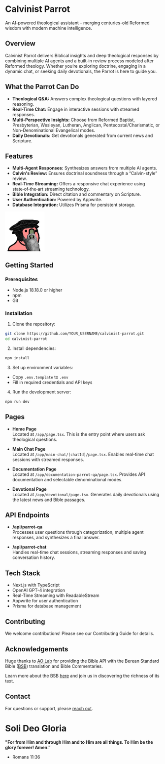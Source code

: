 # Calvinist Parrot

An AI-powered theological assistant – merging centuries-old Reformed wisdom with modern machine intelligence.

## Overview

Calvinist Parrot delivers Biblical insights and deep theological responses by combining multiple AI agents and a built-in review process modeled after Reformed theology. Whether you’re exploring doctrine, engaging in a dynamic chat, or seeking daily devotionals, the Parrot is here to guide you.

## What the Parrot Can Do

- **Theological Q&A:** Answers complex theological questions with layered reasoning.
- **Real-Time Chat:** Engage in interactive sessions with streamed responses.
- **Multi-Perspective Insights:** Choose from Reformed Baptist, Presbyterian, Wesleyan, Lutheran, Anglican, Pentecostal/Charismatic, or Non-Denominational Evangelical modes.
- **Daily Devotionals:** Get devotionals generated from current news and Scripture.

## Features

- **Multi-Agent Responses:** Synthesizes answers from multiple AI agents.
- **Calvin's Review:** Ensures doctrinal soundness through a “Calvin-style” review.
- **Real-Time Streaming:** Offers a responsive chat experience using state‑of‑the‑art streaming technology.
- **Bible Integration:** Direct citation and commentary on Scripture.
- **User Authentication:** Powered by Appwrite.
- **Database Integration:** Utilizes Prisma for persistent storage.

![Calvinist Parrot](./public/calvinist_parrot.gif)

## Getting Started

### Prerequisites
- Node.js 18.18.0 or higher
- npm
- Git

### Installation

1. Clone the repository:
```bash
git clone https://github.com/YOUR_USERNAME/calvinist-parrot.git
cd calvinist-parrot
```

2. Install dependencies:

```bash
npm install
```

3. Set up environment variables:

* Copy `.env.template` to `.env`
* Fill in required credentials and API keys

4. Run the development server:

```bash
npm run dev
```

## Pages

- **Home Page**  
  Located at `/app/page.tsx`. This is the entry point where users ask theological questions.
  
- **Main Chat Page**  
  Located at `/app/main-chat/[chatId]/page.tsx`. Enables real-time chat sessions with streamed responses.
  
- **Documentation Page**  
  Located at `/app/documentation-parrot-qa/page.tsx`. Provides API documentation and selectable denominational modes.
  
- **Devotional Page**  
  Located at `/app/devotional/page.tsx`. Generates daily devotionals using the latest news and Bible passages.

## API Endpoints

- **/api/parrot-qa**  
  Processes user questions through categorization, multiple agent responses, and synthesizes a final answer.

- **/api/parrot-chat**  
  Handles real-time chat sessions, streaming responses and saving conversation history.

<!-- - **/api/elaborate**  
  Provides follow-up detailed responses (elaboration) based on initial answers and commentary.

- **/api/devotional-generation**  
  Generates daily devotionals by combining news snippets with Scripture in a structured JSON format. -->

## Tech Stack

- Next.js with TypeScript
- OpenAI GPT-4 integration
- Real-Time Streaming with ReadableStream
- Appwrite for user authentication
- Prisma for database management

## Contributing
We welcome contributions! Please see our Contributing Guide for details.

## Acknowledgements
Huge thanks to [AO Lab](https://helloaolab.my.canva.site/) for providing the Bible API with the Berean Standard Bible ([BSB](https://berean.bible/)) translation and Bible Commentaries.

Learn more about the BSB [here](https://copy.church/initiatives/bibles/) and join us in discovering the richness of its text.

## Contact
For questions or support, please [reach out](mailto:jesus@jgmancilla.com).

# Soli Deo Gloria

**"For from Him and through Him and to Him are all things. To Him be the glory forever! Amen."**
- Romans 11:36
